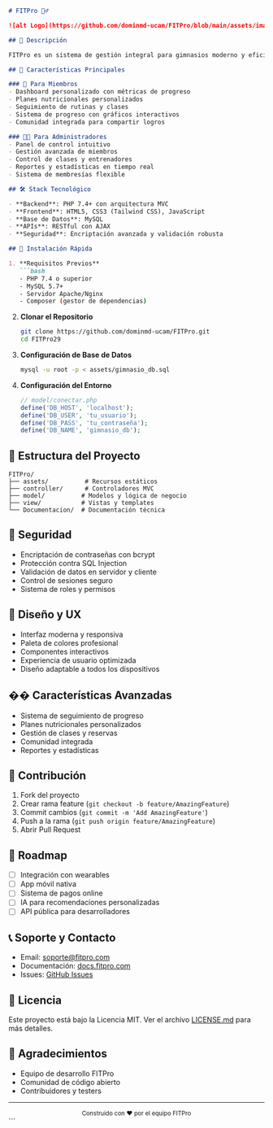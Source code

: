 ```markdown
# FITPro 🏋️‍♂️

![alt Logo](https://github.com/dominmd-ucam/FITPro/blob/main/assets/imagenes/LogoFitPro.png)

## 🌟 Descripción

FITPro es un sistema de gestión integral para gimnasios moderno y eficiente, desarrollado con las últimas tecnologías web. Nuestra plataforma está diseñada para revolucionar la forma en que los gimnasios gestionan sus operaciones y cómo los usuarios interactúan con sus rutinas de entrenamiento.

## 🎯 Características Principales

### 💪 Para Miembros
- Dashboard personalizado con métricas de progreso
- Planes nutricionales personalizados
- Seguimiento de rutinas y clases
- Sistema de progreso con gráficos interactivos
- Comunidad integrada para compartir logros

### 👨‍💼 Para Administradores
- Panel de control intuitivo
- Gestión avanzada de miembros
- Control de clases y entrenadores
- Reportes y estadísticas en tiempo real
- Sistema de membresías flexible

## 🛠️ Stack Tecnológico

- **Backend**: PHP 7.4+ con arquitectura MVC
- **Frontend**: HTML5, CSS3 (Tailwind CSS), JavaScript
- **Base de Datos**: MySQL
- **APIs**: RESTful con AJAX
- **Seguridad**: Encriptación avanzada y validación robusta

## 🚀 Instalación Rápida

1. **Requisitos Previos**
   ```bash
   - PHP 7.4 o superior
   - MySQL 5.7+
   - Servidor Apache/Nginx
   - Composer (gestor de dependencias)
   ```

2. **Clonar el Repositorio**
   ```bash
   git clone https://github.com/dominmd-ucam/FITPro.git
   cd FITPro29
   ```

3. **Configuración de Base de Datos**
   ```bash
   mysql -u root -p < assets/gimnasio_db.sql
   ```

4. **Configuración del Entorno**
   ```php
   // model/conectar.php
   define('DB_HOST', 'localhost');
   define('DB_USER', 'tu_usuario');
   define('DB_PASS', 'tu_contraseña');
   define('DB_NAME', 'gimnasio_db');
   ```

## 📁 Estructura del Proyecto

```
FITPro/
├── assets/          # Recursos estáticos
├── controller/      # Controladores MVC
├── model/          # Modelos y lógica de negocio
├── view/           # Vistas y templates
└── Documentacion/  # Documentación técnica
```

## 🔐 Seguridad

- Encriptación de contraseñas con bcrypt
- Protección contra SQL Injection
- Validación de datos en servidor y cliente
- Control de sesiones seguro
- Sistema de roles y permisos

## 🎨 Diseño y UX

- Interfaz moderna y responsiva
- Paleta de colores profesional
- Componentes interactivos
- Experiencia de usuario optimizada
- Diseño adaptable a todos los dispositivos

## �� Características Avanzadas

- Sistema de seguimiento de progreso
- Planes nutricionales personalizados
- Gestión de clases y reservas
- Comunidad integrada
- Reportes y estadísticas

## 🤝 Contribución

1. Fork del proyecto
2. Crear rama feature (`git checkout -b feature/AmazingFeature`)
3. Commit cambios (`git commit -m 'Add AmazingFeature'`)
4. Push a la rama (`git push origin feature/AmazingFeature`)
5. Abrir Pull Request

## 📝 Roadmap

- [ ] Integración con wearables
- [ ] App móvil nativa
- [ ] Sistema de pagos online
- [ ] IA para recomendaciones personalizadas
- [ ] API pública para desarrolladores

## 📞 Soporte y Contacto

- Email: soporte@fitpro.com
- Documentación: [docs.fitpro.com](https://docs.fitpro.com)
- Issues: [GitHub Issues](https://github.com/dominmd-ucam/FITPro/issues)

## 📄 Licencia

Este proyecto está bajo la Licencia MIT. Ver el archivo [LICENSE.md](LICENSE.md) para más detalles.

## 🙏 Agradecimientos

- Equipo de desarrollo FITPro
- Comunidad de código abierto
- Contribuidores y testers

---

<div align="center">
  <sub>Construido con ❤️ por el equipo FITPro</sub>
</div>
```
